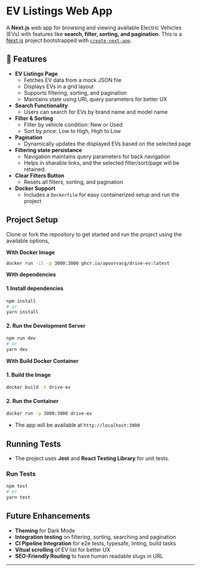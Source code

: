 # EV Listings Web App

A **Next.js** web app for browsing and viewing available Electric Vehicles (EVs) with features like **search, filter, sorting, and pagination**. 
This is a [Next.js](https://nextjs.org) project bootstrapped with [`create-next-app`](https://nextjs.org/docs/app/api-reference/cli/create-next-app).

## 🚀 Features

- **EV Listings Page**
  - Fetches EV data from a mock JSON file
  - Displays EVs in a grid layout
  - Supports filtering, sorting, and pagination
  - Maintains state using URL query parameters for better UX
- **Search Functionality**
  - Users can search for EVs by brand name and model name
- **Filter & Sorting**
  - Filter by vehicle condition: New or Used
  - Sort by price: Low to High, High to Low
- **Pagination**
  - Dynamically updates the displayed EVs based on the selected page
- **Filtering state persistance**
  - Navigation maintains query parameters for back navigation
  - Helps in sharable links, and the selected filter/sort/page will be retained. 
- **Clear Filters Button**
  - Resets all filters, sorting, and pagination
- **Docker Support**
  - Includes a `Dockerfile` for easy containerized setup and run the project

## Project Setup
Clone or fork the repository to get started and run the project using the available options,

**With Docker Image**

```bash
docker run -it -p 3000:3000 ghcr.io/apoorvacg/drive-ev:latest
```

**With dependencies**

#### 1.Install dependencies

```bash
npm install
# or
yarn install
```

#### 2. Run the Development Server

```bash
npm run dev
# or
yarn dev
```

**With Build Docker Container**

#### 1. Build the Image
```bash
docker build -t drive-ev
```

#### 2. Run the Container
```bash
docker run -p 3000:3000 drive-ev
```

- The app will be available at `http://localhost:3000`

## Running Tests

- The project uses **Jest** and **React Testing Library** for unit tests.

### Run Tests

```bash
npm test
# or
yarn test
```

## Future Enhancements

- **Theming** for Dark Mode
- **Integration testing** on filtering, sorting, searching and pagination 
- **CI Pipeline Integration** for e2e tests, typesafe, linting, build tasks
- **Vitual scrolling** of EV list for better UX
- **SEO-Friendly Routing** to have human readable slugs in URL

---
